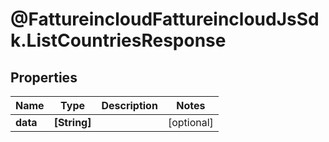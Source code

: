 # @FattureincloudFattureincloudJsSdk.ListCountriesResponse

## Properties

Name | Type | Description | Notes
------------ | ------------- | ------------- | -------------
**data** | **[String]** |  | [optional] 



